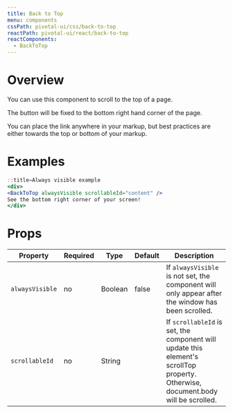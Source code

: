 ```yaml
---
title: Back to Top
menu: components
cssPath: pivotal-ui/css/back-to-top
reactPath: pivotal-ui/react/back-to-top
reactComponents:
  - BackToTop
---
```


# Overview

You can use this component to scroll to the top of a page.

The button will be fixed to the bottom right hand corner of the page.

You can place the link anywhere in your markup, but best practices are either towards the top or bottom of your markup.

# Examples

```jsx harmony
::title=Always visible example
<div>
<BackToTop alwaysVisible scrollableId="content" />
See the bottom right corner of your screen!
</div>
```

# Props

Property       | Required | Type   | Default | Description
---------------|----------|--------|---------|------------
`alwaysVisible`  | no       | Boolean | false   | If `alwaysVisible` is not set, the component will only appear after the window has been scrolled.
`scrollableId`   | no       | String  |         | If `scrollableId` is set, the component will update this element's scrollTop property. Otherwise, document.body will be scrolled.